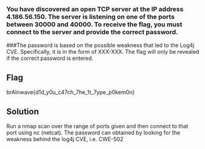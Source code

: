 ### You have discovered an open TCP server at the IP address 4.186.56.150. The server is listening on one of the ports between 30000 and 40000. To receive the flag, you must connect to the server and provide the correct password.

###The password is based on the possible weakness that led to the Log4j CVE. Specifically, it is in the form of XXX-XXX. The flag will only be revealed if the correct password is entered.


## Flag
brAInwave{d1d_y0u_c47ch_7he_1t_7ype_p0kem0n}

## Solution
Run a nmap scan over the range of ports given and then connect to that port using nc (netcat). 
The password can obtained by looking for the weakness behind the log4j CVE, i.e. CWE-502
